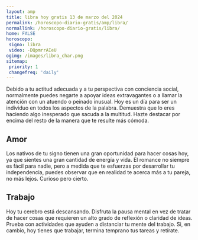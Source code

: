```yaml
---
layout: amp
title: libra hoy gratis 13 de marzo del 2024 
permalink: /horoscopo-diario-gratis/amp/libra/
normallink: /horoscopo-diario-gratis/libra/
home: FALSE
horoscopo:
 signo: libra
 video: -DQpmrrAIeU
ogimg: /images/libra_char.png
sitemap:
 priority: 1
 changefreq: 'daily'
---
```



Debido a tu actitud adecuada y a tu perspectiva con conciencia social, normalmente puedes negarte a apoyar ideas extravagantes o a llamar la atención con un atuendo o peinado inusual. Hoy es un día para ser un individuo en todos los aspectos de la palabra. Demuestra que lo eres haciendo algo inesperado que sacuda a la multitud. Hazte destacar por encima del resto de la manera que te resulte más cómoda.

## Amor

Los nativos de tu signo tienen una gran oportunidad para hacer cosas hoy, ya que sientes una gran cantidad de energía y vida. El romance no siempre es fácil para nadie, pero a medida que te esfuerzas por desarrollar tu independencia, puedes observar que en realidad te acerca más a tu pareja, no más lejos. Curioso pero cierto.

## Trabajo

Hoy tu cerebro está descansando. Disfruta la pausa mental en vez de tratar de hacer cosas que requieren un alto grado de reflexión o claridad de ideas. Prueba con actividades que ayuden a distanciar tu mente del trabajo. Si, en cambio, hoy tienes que trabajar, termina temprano tus tareas y retírate.